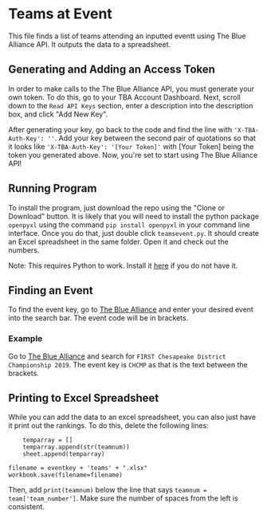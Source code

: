 # Teams at Event
This file finds a list of teams attending an inputted eventt using The Blue Alliance API. It outputs the data to a spreadsheet.

## Generating and Adding an Access Token
In order to make calls to the The Blue Alliance API, you must generate your own token. To do this, go to your TBA Account Dashboard. Next, scroll down to the `Read API Keys` section, enter a description into the description box, and click "Add New Key". 

After generating your key, go back to the code and find the line with `'X-TBA-Auth-Key': ''`. Add your key between the second pair of quotations so that it looks like `'X-TBA-Auth-Key': '[Your Token]'` with [Your Token] being the token you generated above. Now, you're set to start using The Blue Alliance API!

## Running Program
To install the program, just download the repo using the "Clone or Download" button. It is likely that you will need to install the python package `openpyxl` using the command `pip install openpyxl` in your command line interface.  Once you do that, just double click `teamsevent.py`. It should create an Excel spreadsheet in the same folder. Open it and check out the numbers.

Note: This requires Python to work. Install it [here](https://www.python.org/downloads/) if you do not have it.
## Finding an Event
To find the event key, go to [The Blue Alliance](https://www.thebluealliance.com/) and enter your desired event into the search bar. The event code will be in brackets.

### Example
Go to [The Blue Alliance](https://www.thebluealliance.com/) and search for `FIRST Chesapeake District Championship 2019`. The event key is `CHCMP` as that is the text between the brackets.

## Printing to Excel Spreadsheet
While you can add the data to an excel spreadsheet, you can also just have it print out the rankings. To do this, delete the following lines:
```
    temparray = []
    temparray.append(str(teamnum))
    sheet.append(temparray)

filename = eventkey + 'teams' + ".xlsx"
workbook.save(filename=filename)

```
Then, add `print(teamnum)` below the line that says `teamnum = team['team_number']`. Make sure the number of spaces from the left is consistent.
